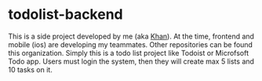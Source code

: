 # todolist-backend

This is a side project developed by me (aka [Khan](https://oguzhanercelik.dev)). At the time, frontend and mobile (ios) are developing my teammates.
Other repositories can be found this organization. Simply this is a todo list project like Todoist or Microfsoft Todo app. Users must login the
system, then they will create max 5 lists and 10 tasks on it.
